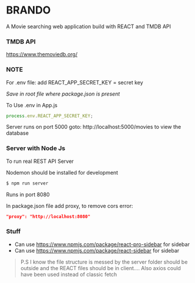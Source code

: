 # BRANDO

A Movie searching web application build with REACT and TMDB API

### TMDB API

https://www.themoviedb.org/

### NOTE

For .env file: add
REACT_APP_SECRET_KEY = secret key

_Save in root file where package.json is present_

To Use .env in App.js

```javascript
process.env.REACT_APP_SECRET_KEY;
```

Server runs on port 5000
goto: http://localhost:5000/movies to view the database

### Server with Node Js

To run real REST API Server

Nodemon should be installed for development

```sh
$ npm run server
```

Runs in port 8080

In package.json file add proxy, to remove cors error:

```json
"proxy": "http://localhost:8080"
```

### Stuff

- Can use https://www.npmjs.com/package/react-pro-sidebar for sidebar
- Can use https://www.npmjs.com/package/react-sidebar for sidebar

> P.S I know the file structure is messed by the server folder should be outside and the REACT files should be in client.... Also axios could have been used instead of classic fetch
